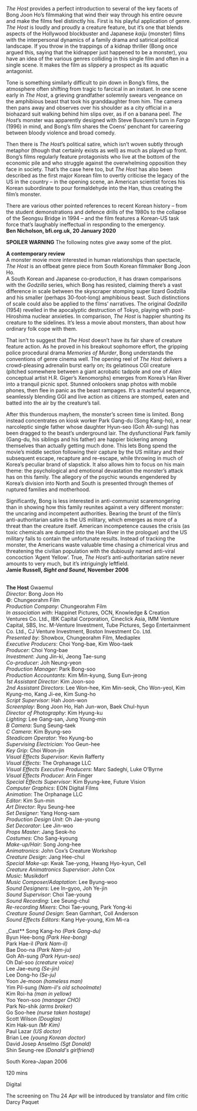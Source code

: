 
_The Host_ provides a perfect introduction to several of the key facets of Bong Joon Ho’s filmmaking that wind their way through his entire oeuvre and make the films feel distinctly his. First is his playful application of genre. _The Host_ is loudly and proudly a creature feature, but it’s one that blends aspects of the Hollywood blockbuster and Japanese _kaiju_ (monster) films with the interpersonal dynamics of a family drama and satirical political landscape. If you throw in the trappings of a kidnap thriller (Bong once argued this, saying that the kidnapper just happened to be a monster), you have an idea of the various genres colliding in this single film and often in a single scene. It makes the film as slippery a prospect as its aquatic antagonist.

Tone is something similarly difficult to pin down in Bong’s films, the atmosphere often shifting from tragic to farcical in an instant. In one scene early in _The Host_, a grieving grandfather solemnly swears vengeance on the amphibious beast that took his granddaughter from him. The camera then pans away and observes over his shoulder as a city official in a biohazard suit walking behind him slips over, as if on a banana peel. _The Host_’s monster was apparently designed with Steve Buscemi’s turn in _Fargo_ (1996) in mind, and Bong’s film shares the Coens’ penchant for careering between bloody violence and broad comedy.

Then there is _The Host_’s political satire, which isn’t woven subtly through metaphor (though that certainly exists as well) as much as played up front. Bong’s films regularly feature protagonists who live at the bottom of the economic pile and who struggle against the overwhelming opposition they face in society. That’s the case here too, but _The Host_ has also been described as the first major Korean film to overtly criticise the legacy of the US in the country – in the opening scene, an American scientist forces his Korean subordinate to pour formaldehyde into the Han, thus creating the film’s monster.

There are various other pointed references to recent Korean history – from the student demonstrations and defence drills of the 1980s to the collapse of the Seongsu Bridge in 1994 – and the film features a Korean-US task force that’s laughably ineffectual in responding to the emergency.  
**Ben Nicholson, bfi.org.uk, 20 January 2020**

**SPOILER WARNING** The following notes give away some of the plot.

**A contemporary review**  
A monster movie more interested in human relationships than spectacle, _The Host_ is an offbeat genre piece from South Korean filmmaker Bong Joon Ho.  
A South Korean and Japanese co-production, it has drawn comparisons with the _Godzilla_ series, which Bong has resisted, claiming there’s a vast difference in scale between the skyscraper stomping super lizard Godzilla and his smaller (perhaps 30-foot-long) amphibious beast. Such distinctions of scale could also be applied to the films’ narratives. The original _Godzilla_ (1954) revelled in the apocalyptic destruction of Tokyo, playing with post-Hiroshima nuclear anxieties. In comparison, _The Host_ is happier shunting its creature to the sidelines. It’s less a movie about monsters, than about how ordinary folk cope with them.

That isn’t to suggest that _The Host_ doesn’t have its fair share of creature feature action. As he proved in his breakout sophomore effort, the gripping police procedural drama _Memories of Murder_, Bong understands the conventions of genre cinema well. The opening reel of _The Host_ delivers a crowd-pleasing adrenalin burst early on; its gelatinous CGI creature (pitched somewhere between a giant acrobatic tadpole and one of _Alien_ conceptual artist H.R. Giger’s Xenomorphs) emerges from Korea’s Han River into a tranquil picnic spot. Stunned onlookers snap photos with mobile phones, then flee in panic as the beast rampages. It’s a masterful sequence, seamlessly blending GGI and live action as citizens are stomped, eaten and batted into the air by the creature’s tail.

After this thunderous mayhem, the monster’s screen time is limited. Bong instead concentrates on kiosk worker Park Gang-du (Song Kang-ho), a near narcoleptic single father whose daughter Hyun-seo (Goh Ah-sung) has been dragged to the beast’s underground lair. The dysfunctional Park family (Gang-du, his siblings and his father) are happier bickering among themselves than actually getting much done. This lets Bong spend the movie’s middle section following their capture by the US military and their subsequent escape, recapture and re-escape, while throwing in much of Korea’s peculiar brand of slapstick. It also allows him to focus on his main theme: the psychological and emotional devastation the monster’s attack has on this family. The allegory of the psychic wounds engendered by Korea’s division into North and South is presented through themes of ruptured families and motherhood.

Significantly, Bong is less interested in anti-communist scaremongering than in showing how this family reunites against a very different monster: the uncaring and incompetent authorities. Bearing the brunt of the film’s anti-authoritarian satire is the US military, which emerges as more of a threat than the creature itself. American incompetence causes the crisis (as toxic chemicals are dumped into the Han River in the prologue) and the US military fails to contain the unfortunate results. Instead of tracking the monster, the Americans waste valuable time chasing a chimerical virus and threatening the civilian population with the dubiously named anti-viral concoction ‘Agent Yellow’. True, _The Host’s_ anti-authoritarian satire never amounts to very much, but it’s intriguingly leftfield.  
**Jamie Russell, _Sight and Sound_, November 2006**
<br><br>

**The Host** Gwaemul  
_Director_: Bong Joon Ho  
©: Chungeorahm Film  
_Production Company_: Chungeorahm Film  
_In association with_: Happinet Pictures, OCN, Knowledge & Creation Ventures Co. Ltd., IBK Capital Corporation, Cineclick Asia, IMM Venture Capital, SBS, Inc. M-Venture Investment, Tube Pictures, Sego Entertainment Co. Ltd., CJ Venture Investment, Boston Investment Co. Ltd.  
_Presented by_: Showbox, Chungeorahm Film, Mediaplex  
_Executive Producers_: Choi Yong-bae,  Kim Woo-taek  
_Producer_: Choi Yong-bae  
_Investment_: Jung Jin-ki, Jeong Tae-sung  
_Co-producer_: Joh Neung-yeon  
_Production Manager_: Park Bong-soo  
_Production Accountants_: Kim Min-kyung,  Sung Eun-jeong  
_1st Assistant Director_: Kim Joon-soo  
_2nd Assistant Directors_: Lee Won-hee,  Kim Min-seok, Cho Won-yeol, Kim Kyung-mo,  Kang Ji-ee, Kim Sung-ho  
_Script Supervisor_: Hah Joon-won  
_Screenplay_: Bong Joon Ho, Hah Jun-won,  Baek Chul-hyun  
_Director of Photography_: Kim Hyung-ku  
_Lighting_: Lee Gang-san, Jung Young-min  
_B Camera_: Sung Seung-taek  
_C Camera_: Kim Byung-seo  
_Steadicam Operator_: Yeo Kyung-bo  
_Supervising Electrician_: Yoo Geun-hee  
_Key Grip_: Choi Woon-jin  
_Visual Effects Supervisor_: Kevin Rafferty  
_Visual Effects_: The Orphanage LLC  
_Visual Effects Executive Producers_:  Marc Sadeghi, Luke O’Byrne  
_Visual Effects Producer_: Arin Finger  
_Special Effects Supervisor_: Kim Byung-kee,  Future Vision  
_Computer Graphics_: EON Digital Films  
_Animation_: The Orphanage LLC  
_Editor_: Kim Sun-min  
_Art Director_: Ryu Seung-hee  
_Set Designer_: Yang Hong-sam  
_Production Design Unit_: Oh Jae-young  
_Set Decorator_: Lee Jin-woo  
_Props Master_: Jang Seok-ho  
_Costumes_: Cho Sang-kyoung  
_Make-up/Hair_: Song Jong-hee  
_Animatronics_: John Cox’s Creature Workshop  
_Creature Design_: Jang Hee-chul  
_Special Make-up_: Kwak Tae-yong,  Hwang Hyo-kyun, Cell  
_Creature Animatronics Supervisor_: John Cox  
_Music_: Musikdorf  
_Music Composer/Adaptation_: Lee Byung-woo  
_Sound Designers_: Lee In-gyoo, Joh Ye-jin  
_Sound Supervisor_: Choi Tae-young  
_Sound Recording_: Lee Seung-chul  
_Re-recording Mixers_: Choi Tae-young, Park Yong-ki  
_Creature Sound Design_: Sean Garnhart, Coll Anderson  
_Sound Effects Editors_: Kang Hye-young, Kim Mi-ra  

_Cast**
Song Kang-ho _(Park Gang-du)_  
Byun Hee-bong _(Park Hee-bong)_  
Park Hae-il _(Park Nam-il)_  
Bae Doo-na _(Park Nam-ju)_  
Goh Ah-sung _(Park Hyun-seo)_  
Oh Dal-soo _(creature voice)_  
Lee Jae-eung _(Se-jin)_  
Lee Dong-ho _(Se-ju)_  
Yoon Je-moon _(homeless man)_  
Yim Pil-sung _(Nam-il's old schoolmate)_  
Kim Roi-ha _(man in yellow)_  
Yoo Yeon-soo _(manager CHO)_  
Park No-shik _(arms broker)_  
Go Soo-hee _(nurse taken hostage)_  
Scott Wilson _(Douglas)_  
Kim Hak-sun _(Mr Kim)_  
Paul Lazar _(US doctor)_  
Brian Lee _(young Korean doctor)_  
David Josep Anselmo _(Sgt Donald)_  
Shin Seung-ree _(Donald's girlfriend)_

South Korea-Japan 2006

120 mins

Digital

The screening on Thu 24 Apr will be introduced by translator and film critic Darcy Paquet
<!--stackedit_data:
eyJoaXN0b3J5IjpbMTYyNTQ3MjczM119
-->